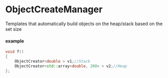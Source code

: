 # ObjectCreateManager

Templates that automatically build objects on the heap/stack based on the set size



#### example

```c++
void f()
{
    ObjectCreator<double > v1;//Stack
    ObjectCreator<std::array<double, 200> > v2;//Heap
};
```

